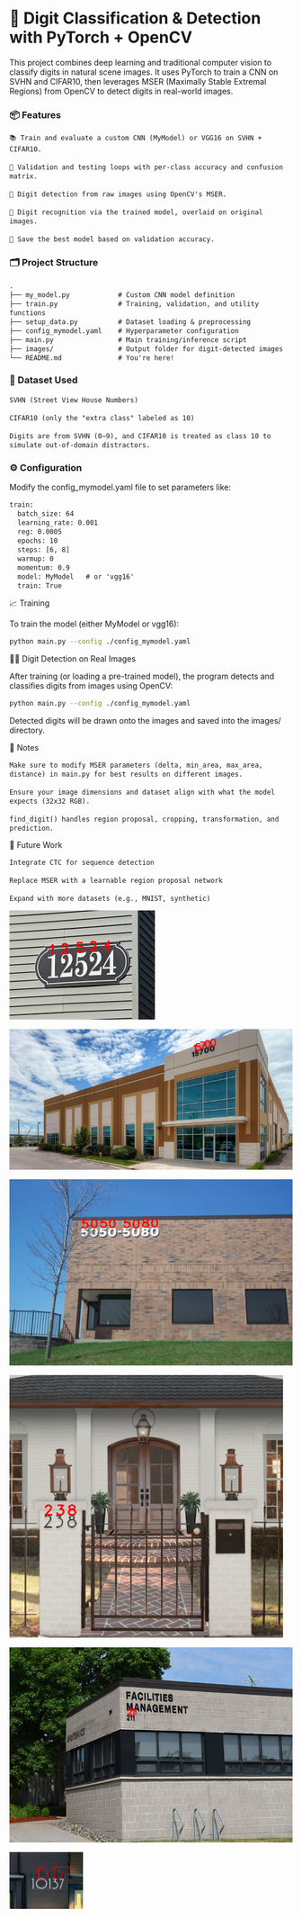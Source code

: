 # 🧠 Digit Classification & Detection with PyTorch + OpenCV

This project combines deep learning and traditional computer vision to classify digits in natural scene images. It uses PyTorch to train a CNN on SVHN and CIFAR10, then leverages MSER (Maximally Stable Extremal Regions) from OpenCV to detect digits in real-world images.

### 📦 Features

    📚 Train and evaluate a custom CNN (MyModel) or VGG16 on SVHN + CIFAR10.

    🧪 Validation and testing loops with per-class accuracy and confusion matrix.

    🎯 Digit detection from raw images using OpenCV's MSER.

    🧠 Digit recognition via the trained model, overlaid on original images.

    💾 Save the best model based on validation accuracy.

### 🗂️ Project Structure
```
.
├── my_model.py            # Custom CNN model definition
├── train.py               # Training, validation, and utility functions
├── setup_data.py          # Dataset loading & preprocessing
├── config_mymodel.yaml    # Hyperparameter configuration
├── main.py                # Main training/inference script
├── images/                # Output folder for digit-detected images
└── README.md              # You're here!
```

### 🧪 Dataset Used

    SVHN (Street View House Numbers)

    CIFAR10 (only the "extra class" labeled as 10)

    Digits are from SVHN (0–9), and CIFAR10 is treated as class 10 to simulate out-of-domain distractors.


### ⚙️ Configuration

Modify the config_mymodel.yaml file to set parameters like:
```
train:
  batch_size: 64
  learning_rate: 0.001
  reg: 0.0005
  epochs: 10
  steps: [6, 8]
  warmup: 0
  momentum: 0.9
  model: MyModel   # or 'vgg16'
  train: True
```

📈 Training

To train the model (either MyModel or vgg16):
```bash
python main.py --config ./config_mymodel.yaml
```

🕵️‍♂️ Digit Detection on Real Images

After training (or loading a pre-trained model), the program detects and classifies digits from images using OpenCV:
```bash 
python main.py --config ./config_mymodel.yaml
```
Detected digits will be drawn onto the images and saved into the images/ directory.

📌 Notes

    Make sure to modify MSER parameters (delta, min_area, max_area, distance) in main.py for best results on different images.

    Ensure your image dimensions and dataset align with what the model expects (32x32 RGB).

    find_digit() handles region proposal, cropping, transformation, and prediction.

🧠 Future Work

    Integrate CTC for sequence detection

    Replace MSER with a learnable region proposal network

    Expand with more datasets (e.g., MNIST, synthetic)


![My Sample Image](images/1.png)

![My Sample Image](images/2.png)

![My Sample Image](images/3.png)

![My Sample Image](images/4.png)

![My Sample Image](images/5.png)

![My Sample Image](images/6.png)

